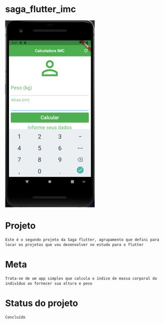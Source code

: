 # saga_flutter_imc

![imc](https://github.com/EmilcyFelipe/Saga_flutter_IMC/blob/master/lib/assets/imc.png)

# Projeto
    Este é o segundo projeto da Saga flutter, agrupamento que defini para locar os projetos que vou desenvolver no estudo para o flutter
# Meta
    Trata-se de um app simples que calcula o índice de massa corporal do indivíduo ao fornecer sua altura e peso
# Status do projeto
    Concluído

